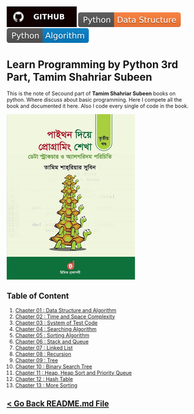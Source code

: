 [![Tazri](./../asset/badges/github.svg)](https://github.com/Tazri/learn-programming-with-python)
![Data Structure](./../asset/badges/Python-Data%20Structure-important.svg)
![Algorithm](./../asset/badges/Python-Algorithm-blue.svg)

Learn Programming by Python 3rd Part, Tamim Shahriar Subeen
==================================================

This is the note of Secound part of **Tamim Shahriar Subeen** books on python. Where discuss about basic programming. Here I compete all the book and documented it here. Also I code every single of code in the book. 

![Part 1: Programming Basic](./../asset/book_cover/learn-programming-in-python-part-3-front-350x450.jpg)

Table of Content
-----------------
1. [Chapter 01 : Data Structure and Algorithm](./chapter_01/chapter_1.md)
1. [Chapter 02 : Time and Space Complexity](./chapter_02/chapter_2.md)
1. [Chapter 03 : System of Test Code](./chapter_03/chapter_3.md)
1. [Chapter 04 : Searching Algorithm](./chapter_04/chapter_4.md)
1. [Chapter 05 : Sorting Algorithm](./chapter_05/chapter_5.md)
1. [Chapter 06 : Stack and Queue](./chapter_06/chapter_6.md)
1. [Chapter 07 : Linked List](./chapter_07/chapter_7.md)
1. [Chapter 08 : Recursion](./chapter_08/chapter_8.md)
1. [Chapter 09 : Tree](./chapter_09/chapter_9.md)
1. [Chapter 10 : Binary Search Tree](./chapter_10/chapter_10.md)
1. [Chapter 11 : Heap, Heap Sort and Priority Queue](./chapter_11/chapter_11.md)
1. [Chapter 12 : Hash Table](./chapter_12/chapter_12.md)
1. [Chapter 13 : More Sorting](./chapter_13/chapter_13.md)



[< Go Back README.md File](./../README.md)
------------------------------------------